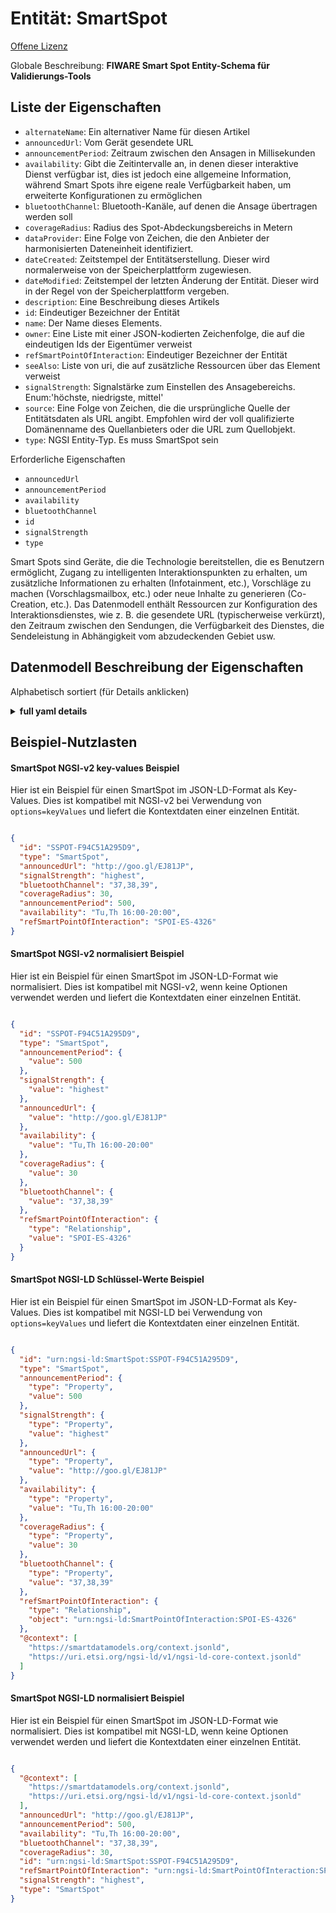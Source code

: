 Entität: SmartSpot  
==================  
[Offene Lizenz](https://github.com/smart-data-models//dataModel.PointOfInteraction/blob/master/SmartSpot/LICENSE.md)  
Globale Beschreibung: **FIWARE Smart Spot Entity-Schema für Validierungs-Tools**  

## Liste der Eigenschaften  

- `alternateName`: Ein alternativer Name für diesen Artikel  - `announcedUrl`: Vom Gerät gesendete URL  - `announcementPeriod`: Zeitraum zwischen den Ansagen in Millisekunden  - `availability`: Gibt die Zeitintervalle an, in denen dieser interaktive Dienst verfügbar ist, dies ist jedoch eine allgemeine Information, während Smart Spots ihre eigene reale Verfügbarkeit haben, um erweiterte Konfigurationen zu ermöglichen  - `bluetoothChannel`: Bluetooth-Kanäle, auf denen die Ansage übertragen werden soll  - `coverageRadius`: Radius des Spot-Abdeckungsbereichs in Metern  - `dataProvider`: Eine Folge von Zeichen, die den Anbieter der harmonisierten Dateneinheit identifiziert.  - `dateCreated`: Zeitstempel der Entitätserstellung. Dieser wird normalerweise von der Speicherplattform zugewiesen.  - `dateModified`: Zeitstempel der letzten Änderung der Entität. Dieser wird in der Regel von der Speicherplattform vergeben.  - `description`: Eine Beschreibung dieses Artikels  - `id`: Eindeutiger Bezeichner der Entität  - `name`: Der Name dieses Elements.  - `owner`: Eine Liste mit einer JSON-kodierten Zeichenfolge, die auf die eindeutigen Ids der Eigentümer verweist  - `refSmartPointOfInteraction`: Eindeutiger Bezeichner der Entität  - `seeAlso`: Liste von uri, die auf zusätzliche Ressourcen über das Element verweist  - `signalStrength`: Signalstärke zum Einstellen des Ansagebereichs. Enum:'höchste, niedrigste, mittel'  - `source`: Eine Folge von Zeichen, die die ursprüngliche Quelle der Entitätsdaten als URL angibt. Empfohlen wird der voll qualifizierte Domänenname des Quellanbieters oder die URL zum Quellobjekt.  - `type`: NGSI Entity-Typ. Es muss SmartSpot sein    
Erforderliche Eigenschaften  
- `announcedUrl`  - `announcementPeriod`  - `availability`  - `bluetoothChannel`  - `id`  - `signalStrength`  - `type`    
Smart Spots sind Geräte, die die Technologie bereitstellen, die es Benutzern ermöglicht, Zugang zu intelligenten Interaktionspunkten zu erhalten, um zusätzliche Informationen zu erhalten (Infotainment, etc.), Vorschläge zu machen (Vorschlagsmailbox, etc.) oder neue Inhalte zu generieren (Co-Creation, etc.). Das Datenmodell enthält Ressourcen zur Konfiguration des Interaktionsdienstes, wie z. B. die gesendete URL (typischerweise verkürzt), den Zeitraum zwischen den Sendungen, die Verfügbarkeit des Dienstes, die Sendeleistung in Abhängigkeit vom abzudeckenden Gebiet usw.  
## Datenmodell Beschreibung der Eigenschaften  
Alphabetisch sortiert (für Details anklicken)  
<details><summary><strong>full yaml details</strong></summary>    
```yaml  
SmartSpot:    
  description: 'FIWARE Smart Spot entity schema intended for validation tools'    
  properties:    
    alternateName:    
      description: 'An alternative name for this item'    
      type: Property    
    announcedUrl:    
      description: 'URL broadcasted by the device'    
      format: uri    
      type: Property    
      x-ngsi:    
        model: https://schema.org/URL    
    announcementPeriod:    
      description: 'Period between announcements in milliseconds'    
      maximum: 4000    
      minimum: 100    
      type: Property    
      x-ngsi:    
        model: https://schema.org/Number    
    availability:    
      description: 'Specifies the time intervals in which this interactive service is available, but this is a general information while Smart Spots have their own real availability in order to allow advanced configurations'    
      type: Property    
      x-ngsi:    
        model: https://schema.org/openingHours    
    bluetoothChannel:    
      description: 'Bluetooth channels where to transmit the announcement'    
      enum:    
        - 37    
        - 38    
        - 39    
        - 37,38    
        - 38,39    
        - 37,39    
        - 37,38,39    
      type: Property    
      x-ngsi:    
        model: ' https://schema.org/Text'    
    coverageRadius:    
      description: 'Radius of the spot coverage area in meters'    
      minimum: 1    
      type: Property    
      x-ngsi:    
        model: https://schema.org/Number    
    dataProvider:    
      description: 'A sequence of characters identifying the provider of the harmonised data entity.'    
      type: Property    
    dateCreated:    
      description: 'Entity creation timestamp. This will usually be allocated by the storage platform.'    
      format: date-time    
      type: Property    
    dateModified:    
      description: 'Timestamp of the last modification of the entity. This will usually be allocated by the storage platform.'    
      format: date-time    
      type: Property    
    description:    
      description: 'A description of this item'    
      type: Property    
    id:    
      anyOf: &smartspot_-_properties_-_owner_-_items_-_anyof    
        - description: 'Property. Identifier format of any NGSI entity'    
          maxLength: 256    
          minLength: 1    
          pattern: ^[\w\-\.\{\}\$\+\*\[\]`|~^@!,:\\]+$    
          type: string    
        - description: 'Property. Identifier format of any NGSI entity'    
          format: uri    
          type: string    
      description: 'Unique identifier of the entity'    
      type: Property    
    name:    
      description: 'The name of this item.'    
      type: Property    
    owner:    
      description: 'A List containing a JSON encoded sequence of characters referencing the unique Ids of the owner(s)'    
      items:    
        anyOf: *smartspot_-_properties_-_owner_-_items_-_anyof    
        description: 'Property. Unique identifier of the entity'    
      type: Property    
    refSmartPointOfInteraction:    
      anyOf: *smartspot_-_properties_-_owner_-_items_-_anyof    
      description: 'Unique identifier of the entity'    
      type: Property    
    seeAlso:    
      description: 'list of uri pointing to additional resources about the item'    
      oneOf:    
        - items:    
            - format: uri    
              type: string    
          minItems: 1    
          type: array    
        - format: uri    
          type: string    
      type: Property    
    signalStrength:    
      description: 'Signal strength to adjust the announcement range. Enum:''highest, lowest, medium'''    
      enum:    
        - highest    
        - lowest    
        - medium    
      type: Property    
    source:    
      description: 'A sequence of characters giving the original source of the entity data as a URL. Recommended to be the fully qualified domain name of the source provider, or the URL to the source object.'    
      type: Property    
    type:    
      description: 'NGSI Entity type. It has to be SmartSpot'    
      enum:    
        - SmartSpot    
      type: Property    
  required:    
    - id    
    - type    
    - announcedUrl    
    - signalStrength    
    - bluetoothChannel    
    - announcementPeriod    
    - availability    
  type: object    
```  
</details>    
## Beispiel-Nutzlasten  
#### SmartSpot NGSI-v2 key-values Beispiel  
Hier ist ein Beispiel für einen SmartSpot im JSON-LD-Format als Key-Values. Dies ist kompatibel mit NGSI-v2 bei Verwendung von `options=keyValues` und liefert die Kontextdaten einer einzelnen Entität.  
```json  
{  
  "id": "SSPOT-F94C51A295D9",  
  "type": "SmartSpot",  
  "announcedUrl": "http://goo.gl/EJ81JP",  
  "signalStrength": "highest",  
  "bluetoothChannel": "37,38,39",  
  "coverageRadius": 30,  
  "announcementPeriod": 500,  
  "availability": "Tu,Th 16:00-20:00",  
  "refSmartPointOfInteraction": "SPOI-ES-4326"  
}  
```  
#### SmartSpot NGSI-v2 normalisiert Beispiel  
Hier ist ein Beispiel für einen SmartSpot im JSON-LD-Format wie normalisiert. Dies ist kompatibel mit NGSI-v2, wenn keine Optionen verwendet werden und liefert die Kontextdaten einer einzelnen Entität.  
```json  
{  
  "id": "SSPOT-F94C51A295D9",  
  "type": "SmartSpot",  
  "announcementPeriod": {  
    "value": 500  
  },  
  "signalStrength": {  
    "value": "highest"  
  },  
  "announcedUrl": {  
    "value": "http://goo.gl/EJ81JP"  
  },  
  "availability": {  
    "value": "Tu,Th 16:00-20:00"  
  },  
  "coverageRadius": {  
    "value": 30  
  },  
  "bluetoothChannel": {  
    "value": "37,38,39"  
  },  
  "refSmartPointOfInteraction": {  
    "type": "Relationship",  
    "value": "SPOI-ES-4326"  
  }  
}  
```  
#### SmartSpot NGSI-LD Schlüssel-Werte Beispiel  
Hier ist ein Beispiel für einen SmartSpot im JSON-LD-Format als Key-Values. Dies ist kompatibel mit NGSI-LD bei Verwendung von `options=keyValues` und liefert die Kontextdaten einer einzelnen Entität.  
```json  
{  
  "id": "urn:ngsi-ld:SmartSpot:SSPOT-F94C51A295D9",  
  "type": "SmartSpot",  
  "announcementPeriod": {  
    "type": "Property",  
    "value": 500  
  },  
  "signalStrength": {  
    "type": "Property",  
    "value": "highest"  
  },  
  "announcedUrl": {  
    "type": "Property",  
    "value": "http://goo.gl/EJ81JP"  
  },  
  "availability": {  
    "type": "Property",  
    "value": "Tu,Th 16:00-20:00"  
  },  
  "coverageRadius": {  
    "type": "Property",  
    "value": 30  
  },  
  "bluetoothChannel": {  
    "type": "Property",  
    "value": "37,38,39"  
  },  
  "refSmartPointOfInteraction": {  
    "type": "Relationship",  
    "object": "urn:ngsi-ld:SmartPointOfInteraction:SPOI-ES-4326"  
  },  
  "@context": [  
    "https://smartdatamodels.org/context.jsonld",  
    "https://uri.etsi.org/ngsi-ld/v1/ngsi-ld-core-context.jsonld"  
  ]  
}  
```  
#### SmartSpot NGSI-LD normalisiert Beispiel  
Hier ist ein Beispiel für einen SmartSpot im JSON-LD-Format wie normalisiert. Dies ist kompatibel mit NGSI-LD, wenn keine Optionen verwendet werden und liefert die Kontextdaten einer einzelnen Entität.  
```json  
{  
  "@context": [  
    "https://smartdatamodels.org/context.jsonld",  
    "https://uri.etsi.org/ngsi-ld/v1/ngsi-ld-core-context.jsonld"  
  ],  
  "announcedUrl": "http://goo.gl/EJ81JP",  
  "announcementPeriod": 500,  
  "availability": "Tu,Th 16:00-20:00",  
  "bluetoothChannel": "37,38,39",  
  "coverageRadius": 30,  
  "id": "urn:ngsi-ld:SmartSpot:SSPOT-F94C51A295D9",  
  "refSmartPointOfInteraction": "urn:ngsi-ld:SmartPointOfInteraction:SPOI-ES-4326",  
  "signalStrength": "highest",  
  "type": "SmartSpot"  
}  
```  
